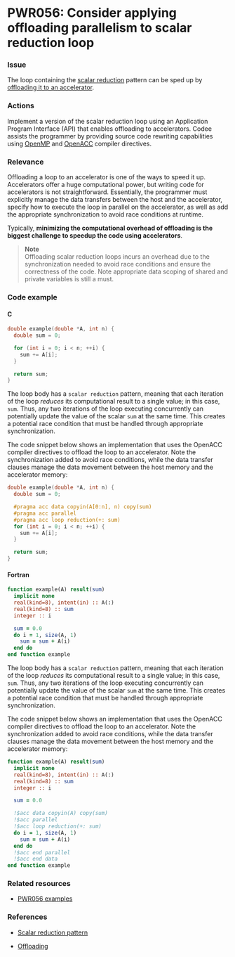 # PWR056: Consider applying offloading parallelism to scalar reduction loop

### Issue

The loop containing the
[scalar reduction](../../Glossary/Patterns-for-performance-optimization/Scalar-reduction.md)
pattern can be sped up by
[offloading it to an accelerator](../../Glossary/Offloading.md).

### Actions

Implement a version of the scalar reduction loop using an Application Program
Interface (API) that enables offloading to accelerators. Codee assists the
programmer by providing source code rewriting capabilities using
[OpenMP](https://en.wikipedia.org/wiki/OpenMP) and
[OpenACC](https://en.wikipedia.org/wiki/OpenACC) compiler directives.

### Relevance

Offloading a loop to an accelerator is one of the ways to speed it up.
Accelerators offer a huge computational power, but writing code for accelerators
is not straightforward. Essentially, the programmer must explicitly manage the
data transfers between the host and the accelerator, specify how to execute the
loop in parallel on the accelerator, as well as add the appropriate
synchronization to avoid race conditions at runtime.

Typically, **minimizing the computational overhead of offloading is the biggest
challenge to speedup the code using accelerators**.

>**Note**  
>Offloading scalar reduction loops incurs an overhead due to the synchronization
>needed to avoid race conditions and ensure the correctness of the code. Note
>appropriate data scoping of shared and private variables is still a must.

### Code example

#### C

```c
double example(double *A, int n) {
  double sum = 0;

  for (int i = 0; i < n; ++i) {
    sum += A[i];
  }

  return sum;
}
```

The loop body has a `scalar reduction` pattern, meaning that each iteration of
the loop *reduces* its computational result to a single value; in this case,
`sum`. Thus, any two iterations of the loop executing concurrently can
potentially update the value of the scalar `sum` at the same time. This creates
a potential race condition that must be handled through appropriate
synchronization.

The code snippet below shows an implementation that uses the OpenACC compiler
directives to offload the loop to an accelerator. Note the synchronization
added to avoid race conditions, while the data transfer clauses manage the data
movement between the host memory and the accelerator memory:

```c
double example(double *A, int n) {
  double sum = 0;

  #pragma acc data copyin(A[0:n], n) copy(sum)
  #pragma acc parallel
  #pragma acc loop reduction(+: sum)
  for (int i = 0; i < n; ++i) {
    sum += A[i];
  }

  return sum;
}
```

#### Fortran

```f90
function example(A) result(sum)
  implicit none
  real(kind=8), intent(in) :: A(:)
  real(kind=8) :: sum
  integer :: i

  sum = 0.0
  do i = 1, size(A, 1)
    sum = sum + A(i)
  end do
end function example
```

The loop body has a `scalar reduction` pattern, meaning that each iteration of
the loop *reduces* its computational result to a single value; in this case,
`sum`. Thus, any two iterations of the loop executing concurrently can
potentially update the value of the scalar `sum` at the same time. This creates
a potential race condition that must be handled through appropriate
synchronization.

The code snippet below shows an implementation that uses the OpenACC compiler
directives to offload the loop to an accelerator. Note the synchronization
added to avoid race conditions, while the data transfer clauses manage the data
movement between the host memory and the accelerator memory:

```f90
function example(A) result(sum)
  implicit none
  real(kind=8), intent(in) :: A(:)
  real(kind=8) :: sum
  integer :: i

  sum = 0.0

  !$acc data copyin(A) copy(sum)
  !$acc parallel
  !$acc loop reduction(+: sum)
  do i = 1, size(A, 1)
    sum = sum + A(i)
  end do
  !$acc end parallel
  !$acc end data
end function example
```

### Related resources

* [PWR056 examples](../PWR056/)

### References

* [Scalar reduction pattern](../../Glossary/Patterns-for-performance-optimization/Scalar-reduction.md)

* [Offloading](../../Glossary/Offloading.md)
